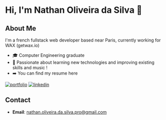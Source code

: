 # Hi, I'm Nathan Oliveira da Silva 👋

## About Me
I'm a french fullstack web developer based near Paris, currently working for WAX (getwax.io)

- 🎓 Computer Engineering graduate
- 🌱 Passionate about learning new technologies and improving existing skills and music !
- ➡️ You can find my resume here
  
[![portfolio](https://img.shields.io/badge/my_portfolio-000?style=for-the-badge&logo=ko-fi&logoColor=white)](https://nathan-ods.github.io/) [![linkedin](https://img.shields.io/badge/linkedin-0A66C2?style=for-the-badge&logo=linkedin&logoColor=white)](https://www.linkedin.com/in/nathan-o-11a7051bb/)

## Contact
- **Email**: nathan.oliveira.da.silva.pro@gmail.com
